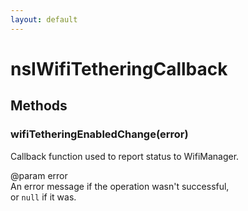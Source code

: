 ```yaml
---
layout: default
---
```


# nsIWifiTetheringCallback #

## Methods ##

### wifiTetheringEnabledChange(error) ###
  
Callback function used to report status to WifiManager.  
  
@param error  
       An error message if the operation wasn't successful,  
       or `null` if it was.  
  
